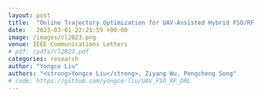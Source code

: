 ```yaml
---
layout: post
title:  "Online Trajectory Optimization for UAV-Assisted Hybrid FSO/RF Network With QoS-Guarantee"
date:   2023-03-01 22:21:59 +00:00
image: /images/cl2023.png
venue: IEEE Communications Letters
# pdf: /pdfs/cl2023.pdf
categories: research
author: "Yongce Liu"
authors: "<strong>Yongce Liu</strong>, Ziyang Wu, Pengcheng Song"
# code: https://github.com/yongce-liu/UAV_FSO_RF_DRL
---
```

<!-- Online Trajectory Optimization for UAV-Assisted Hybrid FSO/RF Network With QoS-Guarantee. -->